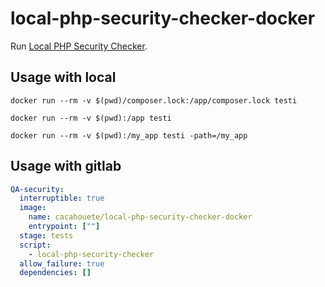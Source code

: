 # local-php-security-checker-docker

Run [Local PHP Security Checker](https://github.com/fabpot/local-php-security-checker).

## Usage with local

```shell
docker run --rm -v $(pwd)/composer.lock:/app/composer.lock testi
```

```shell
docker run --rm -v $(pwd):/app testi
```

```shell
docker run --rm -v $(pwd):/my_app testi -path=/my_app
```

## Usage with gitlab

```yaml
QA-security:
  interruptible: true
  image:
    name: cacahouete/local-php-security-checker-docker
    entrypoint: [""]
  stage: tests
  script:
    - local-php-security-checker
  allow_failure: true
  dependencies: []
```
